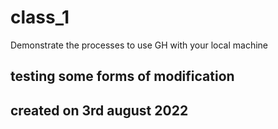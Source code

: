 # class_1
Demonstrate the processes to use GH with your local machine

## testing some forms of modification

## created  on 3rd august 2022 